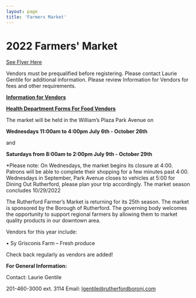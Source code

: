 ```yaml
---
layout: page
title: 'Farmers Market'
---
```


# 2022 Farmers' Market       

[See Flyer Here](https://storage.googleapis.com/static.rutherford-nj.com/farmers-market/FarmersMarket2022.pdf)

Vendors must be prequalified before registering. Please contact Laurie Gentile for additional information. Please review Information for Vendors for fees and other requirements.

**[Information for Vendors](https://storage.googleapis.com/static.rutherford-nj.com/farmers-market/2022%20Vendor%20letter%20only%20revised_2.pdf)**

**[Health Department Forms For Food Vendors](/departments/health/forms/)**

The market will be held in the William’s Plaza Park Avenue on

**Wednesdays 11:00am to 4:00pm July 6th - October 26th** 

and

**Saturdays from 8:00am to 2:00pm July 9th - October 29th**

*Please note: On Wednesdays, the market begins its closure at 4:00. Patrons will be able to complete their shopping for a few minutes past 4:00. Wednesdays in September, Park Avenue closes to vehicles at 5:00 for Dining Out Rutherford, please plan your trip accordingly. The market season concludes 10/29/2022

The Rutherford Farmer’s Market is returning for its 25th season. The market is sponsored by the Borough of Rutherford. The governing body welcomes the opportunity to support regional farmers by allowing them to market quality products in our downtown area. 


Vendors for this year include:

• Sy Grisconis Farm – Fresh produce

Check back regularly as vendors are added!

**For General Information:**

Contact: Laurie Gentile

201-460-3000 ext. 3114 Email: lgentile@rutherfordboronj.com

